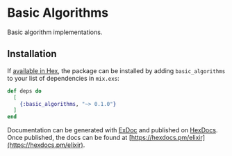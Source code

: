 # Basic Algorithms

Basic algorithm implementations.

## Installation

If [available in Hex](https://hex.pm/docs/publish), the package can be installed
by adding `basic_algorithms` to your list of dependencies in `mix.exs`:

```elixir
def deps do
  [
    {:basic_algorithms, "~> 0.1.0"}
  ]
end
```

Documentation can be generated with [ExDoc](https://github.com/elixir-lang/ex_doc)
and published on [HexDocs](https://hexdocs.pm). Once published, the docs can
be found at [https://hexdocs.pm/elixir](https://hexdocs.pm/elixir).
